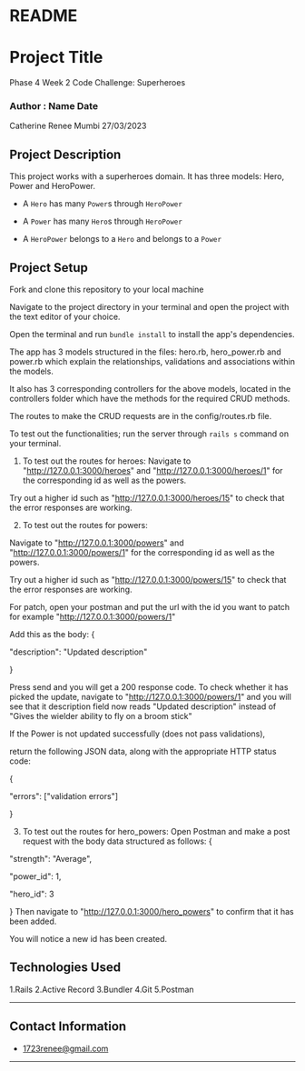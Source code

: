 # README
# Project Title
Phase 4 Week 2 Code Challenge: Superheroes

### Author : Name Date
Catherine Renee Mumbi 27/03/2023


## Project Description  
This project works with a superheroes domain. It has three models: Hero, Power and HeroPower. 

- A `Hero` has many `Power`s through `HeroPower`

- A `Power` has many `Hero`s through `HeroPower`

- A `HeroPower` belongs to a `Hero` and belongs to a `Power`



## Project Setup


Fork and clone this repository to your local machine

Navigate to the project directory in your terminal and open the project with the text editor of your choice.

Open the terminal and run `bundle install` to install the app's dependencies.

The app has 3 models structured in the files: hero.rb, hero_power.rb and power.rb which explain the relationships, validations and associations within the models.

It also has 3 corresponding controllers for the above models, located in the controllers folder which have the methods for the required CRUD methods.

The routes to make the CRUD requests are in the config/routes.rb file.

To test out the functionalities; run the server through `rails s` command on your terminal. 

1. To test out the routes for heroes:
Navigate to "http://127.0.0.1:3000/heroes" and "http://127.0.0.1:3000/heroes/1" for the corresponding id as well as the powers. 

Try out a higher id such as "http://127.0.0.1:3000/heroes/15" to check that the error responses are 
working. 



2. To test out the routes for powers:

Navigate to "http://127.0.0.1:3000/powers" and "http://127.0.0.1:3000/powers/1" for the corresponding id as well as the powers. 

Try out a higher id such as "http://127.0.0.1:3000/powers/15" to check that the error responses are 
working. 

For patch, open your postman and put the url with the id you want to patch for example "http://127.0.0.1:3000/powers/1"

Add this as the body:
{

  "description": "Updated description"

}

Press send and you will get a 200 response code. To check whether it has picked the update, navigate to "http://127.0.0.1:3000/powers/1" and you will see that it description field now reads "Updated description" instead of "Gives the wielder ability to fly on a broom stick"

If the Power is not updated successfully (does not pass validations),

return the following JSON data, along with the appropriate HTTP status code:


{

  "errors": ["validation errors"]

}




3. To test out the routes for hero_powers:
Open Postman and make a post request with the body data structured as follows:
{

  "strength": "Average",

  "power_id": 1,

  "hero_id": 3

}
Then navigate to "http://127.0.0.1:3000/hero_powers" to confirm that it has been added.

You will notice a new id has been created.




 
## Technologies Used
1.Rails
2.Active Record
3.Bundler 
4.Git
5.Postman


*****

## Contact Information
* 1723renee@gmail.com
*****